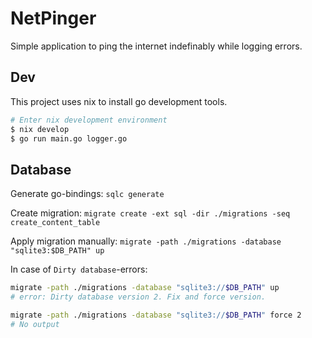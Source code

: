 # NetPinger

Simple application to ping the internet indefinably while logging errors.

## Dev

This project uses nix to install go development tools.

```sh
# Enter nix development environment
$ nix develop
$ go run main.go logger.go
```

## Database

Generate go-bindings:
`sqlc generate`

Create migration:
`migrate create -ext sql -dir ./migrations -seq create_content_table`

Apply migration manually:
`migrate -path ./migrations -database "sqlite3:$DB_PATH" up`

In case of `Dirty database`-errors:

```sh
migrate -path ./migrations -database "sqlite3://$DB_PATH" up
# error: Dirty database version 2. Fix and force version.

migrate -path ./migrations -database "sqlite3://$DB_PATH" force 2
# No output
```
